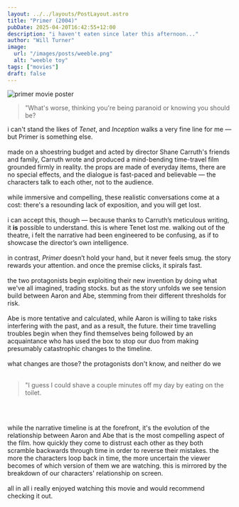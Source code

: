 ```yaml
---
layout: ../../layouts/PostLayout.astro
title: "Primer (2004)"
pubDate: 2025-04-20T16:42:55+12:00
description: "i haven't eaten since later this afternoon..."
author: "Will Turner"
image:
  url: "/images/posts/weeble.png"
  alt: "weeble toy"
tags: ["movies"]
draft: false
---
```


<img class="w-1/3 rounded-md float-left mr-5" alt="primer movie poster" src="/images/posts/primer.jpg">

<blockquote class="inline">"What's worse, thinking you're being paranoid or knowing you should be?</blockquote>

i can't stand the likes of _Tenet_, and _Inception_ walks a very fine line for me — but Primer is something else.
<br>
<br>
made on a shoestring budget and acted by director Shane Carruth's friends and family, Carruth wrote and produced a mind-bending time-travel film grounded firmly in reality. the props are made of everyday items, there are no special effects, and the dialogue is fast-paced and believable — the characters talk to each other, not to the audience.
<br>
<br>
while immersive and compelling, these realistic conversations come at a cost: there's a resounding lack of exposition, and you will get lost.
<br>
<br>
i can accept this, though — because thanks to Carruth’s meticulous writing, it **is** possible to understand. this is where Tenet lost me. walking out of the theatre, i felt the narrative had been engineered to be confusing, as if to showcase the director’s own intelligence.
<br>
<br>
in contrast, _Primer_ doesn’t hold your hand, but it never feels smug. the story rewards your attention. and once the premise clicks, it spirals fast.
<br>
<br>
the two protagonists begin exploiting their new invention by doing what we've all imagined, trading stocks. but as the story unfolds we see tension build between Aaron and Abe, stemming from their different thresholds for risk.
<br>
<br>
Abe is more tentative and calculated, while Aaron is willing to take risks interfering with the past, and as a result, the future. their time travelling troubles begin when they find themselves being followed by an acquaintance who has used the box to stop our duo from making presumably catastrophic changes to the timeline.
<br>
<br>
what changes are those? the protagonists don't know, and neither do we
<br>
<br>

<blockquote class="inline">"I guess I could shave a couple minutes off my day by eating on the toilet.</blockquote>
<br>
<br>

while the narrative timeline is at the forefront, it's the evolution of the relationship between Aaron and Abe that is the most compelling aspect of the film. how quickly they come to distrust each other as they both scramble backwards through time in order to reverse their mistakes. the more the characters loop back in time, the more uncertain the viewer becomes of which version of them we are watching. this is mirrored by the breakdown of our characters' relationship on screen.
<br>
<br>
all in all i really enjoyed watching this movie and would recommend checking it out.
